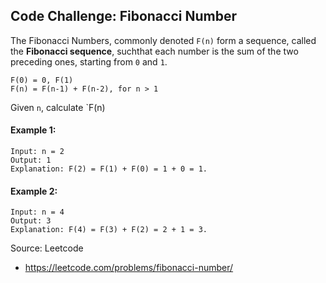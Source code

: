 ## Code Challenge: Fibonacci Number

The Fibonacci Numbers, commonly denoted `F(n)` form a sequence, called the **Fibonacci sequence**, suchthat each number is the sum of the two preceding ones, starting from `0` and `1`. 

```
F(0) = 0, F(1)
F(n) = F(n-1) + F(n-2), for n > 1
```

Given `n`, calculate `F(n)

#### Example 1:
```
Input: n = 2
Output: 1
Explanation: F(2) = F(1) + F(0) = 1 + 0 = 1.
```

#### Example 2:
```
Input: n = 4
Output: 3
Explanation: F(4) = F(3) + F(2) = 2 + 1 = 3.
```

Source: Leetcode
* https://leetcode.com/problems/fibonacci-number/
